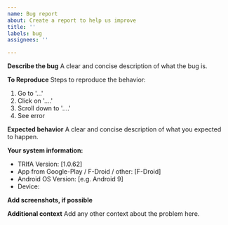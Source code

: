 ```yaml
---
name: Bug report
about: Create a report to help us improve
title: ''
labels: bug
assignees: ''

---
```


**Describe the bug**
A clear and concise description of what the bug is.

**To Reproduce**
Steps to reproduce the behavior:
1. Go to '...'
2. Click on '....'
3. Scroll down to '....'
4. See error

**Expected behavior**
A clear and concise description of what you expected to happen.

**Your system information:**
 - TRIfA Version: [1.0.62]
 - App from Google-Play / F-Droid / other: [F-Droid]
 - Android OS Version: [e.g. Android 9]
 - Device:

**Add screenshots, if possible**

**Additional context**
Add any other context about the problem here.
